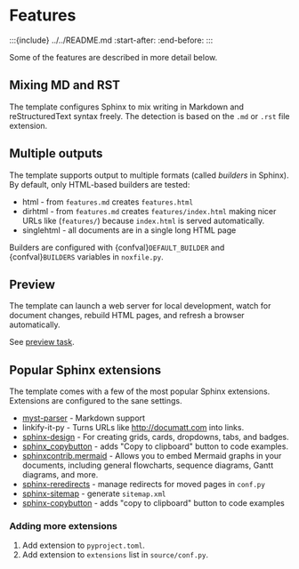 # Features

:::{include} ../../README.md
:start-after: <!-- features -->
:end-before: <!-- .features -->
:::

Some of the features are described in more detail below.

## Mixing MD and RST

The template configures Sphinx to mix writing in Markdown and reStructuredText syntax freely. The detection is based on the `.md` or `.rst` file extension.

## Multiple outputs

The template supports output to multiple formats (called _builders_ in Sphinx). By default, only HTML-based builders are tested:

- html - from `features.md` creates `features.html`
- dirhtml - from `features.md` creates `features/index.html` making nicer URLs like (`features/`) because `index.html` is served automatically.
- singlehtml - all documents are in a single long HTML page

Builders are configured with {confval}`DEFAULT_BUILDER` and {confval}`BUILDERS` variables in `noxfile.py`.

## Preview

The template can launch a web server for local development, watch for document changes, rebuild HTML pages, and refresh a browser automatically.

See [preview task](#nox-preview).

<!-- TODO: Screenshot / video (animovaný png/webp?) -->

## Popular Sphinx extensions

The template comes with a few of the most popular Sphinx extensions. Extensions are configured to the sane settings.

- [myst-parser](https://myst-parser.readthedocs.io/en/latest/) - Markdown support
- linkify-it-py - Turns URLs like http://documatt.com into links.
- [sphinx-design](https://sphinx-design.readthedocs.io/en/latest/) - For creating grids, cards, dropdowns, tabs, and badges.
- [sphinx_copybutton](https://sphinx-copybutton.readthedocs.io/en/latest/) - adds "Copy to clipboard" button to code examples.
- [sphinxcontrib.mermaid](https://sphinxcontrib-mermaid-demo.readthedocs.io/en/latest/) - Allows you to embed Mermaid graphs in your documents, including general flowcharts, sequence diagrams, Gantt diagrams, and more.
- [sphinx-reredirects](https://documatt.com/sphinx-reredirects/) - manage redirects for moved pages in `conf.py`
- [sphinx-sitemap](https://sphinx-sitemap.readthedocs.io/en/latest/) - generate `sitemap.xml`
- [sphinx-copybutton](https://sphinx-copybutton.readthedocs.io/en/latest/) - adds "copy to clipboard" button to code examples

### Adding more extensions

1. Add extension to `pyproject.toml`.
1. Add extension to `extensions` list in `source/conf.py`.
